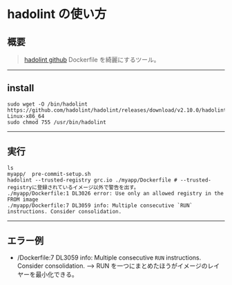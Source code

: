 # hadolint の使い方

## 概要

> [hadolint github](https://github.com/hadolint/hadolint)
> Dockerfile を綺麗にするツール。

---

## install

```shell
sudo wget -O /bin/hadolint https://github.com/hadolint/hadolint/releases/download/v2.10.0/hadolint-Linux-x86_64
sudo chmod 755 /usr/bin/hadolint
```

---

## 実行

```shell
ls
myapp/  pre-commit-setup.sh
hadolint --trusted-registry grc.io ./myapp/Dockerfile # --trusted-registryに登録されているイメージ以外で警告を出す。
./myapp/Dockerfile:1 DL3026 error: Use only an allowed registry in the FROM image
./myapp/Dockerfile:7 DL3059 info: Multiple consecutive `RUN` instructions. Consider consolidation.
```

---

## エラー例

- /Dockerfile:7 DL3059 info: Multiple consecutive `RUN` instructions. Consider consolidation. --> RUN を一つにまとめたほうがイメージのレイヤーを最小化できる。
